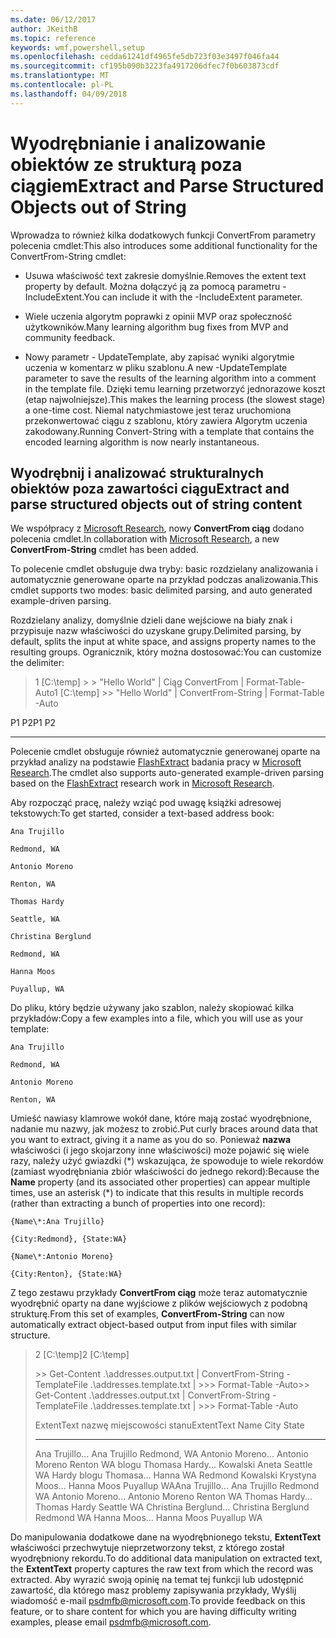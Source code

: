 ```yaml
---
ms.date: 06/12/2017
author: JKeithB
ms.topic: reference
keywords: wmf,powershell,setup
ms.openlocfilehash: cedda61241df4965fe5db723f03e3497f046fa44
ms.sourcegitcommit: cf195b090b3223fa4917206dfec7f0b603873cdf
ms.translationtype: MT
ms.contentlocale: pl-PL
ms.lasthandoff: 04/09/2018
---
```

# <a name="extract-and-parse-structured-objects-out-of-string"></a><span data-ttu-id="48e47-102">Wyodrębnianie i analizowanie obiektów ze strukturą poza ciągiem</span><span class="sxs-lookup"><span data-stu-id="48e47-102">Extract and Parse Structured Objects out of String</span></span>
<span data-ttu-id="48e47-103">Wprowadza to również kilka dodatkowych funkcji ConvertFrom parametry polecenia cmdlet:</span><span class="sxs-lookup"><span data-stu-id="48e47-103">This also introduces some additional functionality for the ConvertFrom-String cmdlet:</span></span>

-   <span data-ttu-id="48e47-104">Usuwa właściwość text zakresie domyślnie.</span><span class="sxs-lookup"><span data-stu-id="48e47-104">Removes the extent text property by default.</span></span> <span data-ttu-id="48e47-105">Można dołączyć ją za pomocą parametru - IncludeExtent.</span><span class="sxs-lookup"><span data-stu-id="48e47-105">You can include it with the -IncludeExtent parameter.</span></span>

-   <span data-ttu-id="48e47-106">Wiele uczenia algorytm poprawki z opinii MVP oraz społeczność użytkowników.</span><span class="sxs-lookup"><span data-stu-id="48e47-106">Many learning algorithm bug fixes from MVP and community feedback.</span></span>

-   <span data-ttu-id="48e47-107">Nowy parametr - UpdateTemplate, aby zapisać wyniki algorytmie uczenia w komentarz w pliku szablonu.</span><span class="sxs-lookup"><span data-stu-id="48e47-107">A new -UpdateTemplate parameter to save the results of the learning algorithm into a comment in the template file.</span></span> <span data-ttu-id="48e47-108">Dzięki temu learning przetworzyć jednorazowe koszt (etap najwolniejsze).</span><span class="sxs-lookup"><span data-stu-id="48e47-108">This makes the learning process (the slowest stage) a one-time cost.</span></span> <span data-ttu-id="48e47-109">Niemal natychmiastowe jest teraz uruchomiona przekonwertować ciągu z szablonu, który zawiera Algorytm uczenia zakodowany.</span><span class="sxs-lookup"><span data-stu-id="48e47-109">Running Convert-String with a template that contains the encoded learning algorithm is now nearly instantaneous.</span></span>


<a name="extract-and-parse-structured-objects-out-of-string-content"></a><span data-ttu-id="48e47-110">Wyodrębnij i analizować strukturalnych obiektów poza zawartości ciągu</span><span class="sxs-lookup"><span data-stu-id="48e47-110">Extract and parse structured objects out of string content</span></span>
----------------------------------------------------------

<span data-ttu-id="48e47-111">We współpracy z [Microsoft Research](http://research.microsoft.com/), nowy **ConvertFrom ciąg** dodano polecenia cmdlet.</span><span class="sxs-lookup"><span data-stu-id="48e47-111">In collaboration with [Microsoft Research](http://research.microsoft.com/), a new **ConvertFrom-String** cmdlet has been added.</span></span>

<span data-ttu-id="48e47-112">To polecenie cmdlet obsługuje dwa tryby: basic rozdzielany analizowania i automatycznie generowane oparte na przykład podczas analizowania.</span><span class="sxs-lookup"><span data-stu-id="48e47-112">This cmdlet supports two modes: basic delimited parsing, and auto generated example-driven parsing.</span></span>

<span data-ttu-id="48e47-113">Rozdzielany analizy, domyślnie dzieli dane wejściowe na biały znak i przypisuje nazw właściwości do uzyskane grupy.</span><span class="sxs-lookup"><span data-stu-id="48e47-113">Delimited parsing, by default, splits the input at white space, and assigns property names to the resulting groups.</span></span> <span data-ttu-id="48e47-114">Ogranicznik, który można dostosować:</span><span class="sxs-lookup"><span data-stu-id="48e47-114">You can customize the delimiter:</span></span>

> <span data-ttu-id="48e47-115">1 \[C:\\temp\] &gt; &gt; "Hello World" | Ciąg ConvertFrom | Format-Table-Auto</span><span class="sxs-lookup"><span data-stu-id="48e47-115">1 \[C:\\temp\] &gt;&gt; "Hello World" | ConvertFrom-String | Format-Table -Auto</span></span>

<span data-ttu-id="48e47-116">P1    P2</span><span class="sxs-lookup"><span data-stu-id="48e47-116">P1    P2</span></span>
--    --

<span data-ttu-id="48e47-117">Polecenie cmdlet obsługuje również automatycznie generowanej oparte na przykład analizy na podstawie [FlashExtract](http://research.microsoft.com/en-us/um/people/sumitg/flashextract.html) badania pracy w [Microsoft Research](http://research.microsoft.com).</span><span class="sxs-lookup"><span data-stu-id="48e47-117">The cmdlet also supports auto-generated example-driven parsing based on the [FlashExtract](http://research.microsoft.com/en-us/um/people/sumitg/flashextract.html) research work in [Microsoft Research](http://research.microsoft.com).</span></span>

<span data-ttu-id="48e47-118">Aby rozpocząć pracę, należy wziąć pod uwagę książki adresowej tekstowych:</span><span class="sxs-lookup"><span data-stu-id="48e47-118">To get started, consider a text-based address book:</span></span>

    Ana Trujillo

    Redmond, WA

    Antonio Moreno

    Renton, WA

    Thomas Hardy

    Seattle, WA

    Christina Berglund

    Redmond, WA

    Hanna Moos

    Puyallup, WA

<span data-ttu-id="48e47-119">Do pliku, który będzie używany jako szablon, należy skopiować kilka przykładów:</span><span class="sxs-lookup"><span data-stu-id="48e47-119">Copy a few examples into a file, which you will use as your template:</span></span>

    Ana Trujillo

    Redmond, WA

    Antonio Moreno

    Renton, WA



<span data-ttu-id="48e47-120">Umieść nawiasy klamrowe wokół dane, które mają zostać wyodrębnione, nadanie mu nazwy, jak możesz to zrobić.</span><span class="sxs-lookup"><span data-stu-id="48e47-120">Put curly braces around data that you want to extract, giving it a name as you do so.</span></span> <span data-ttu-id="48e47-121">Ponieważ **nazwa** właściwości (i jego skojarzony inne właściwości) może pojawić się wiele razy, należy użyć gwiazdki (\*) wskazująca, że spowoduje to wiele rekordów (zamiast wyodrębniania zbiór właściwości do jednego rekord):</span><span class="sxs-lookup"><span data-stu-id="48e47-121">Because the **Name** property (and its associated other properties) can appear multiple times, use an asterisk (\*) to indicate that this results in multiple records (rather than extracting a bunch of properties into one record):</span></span>

    {Name\*:Ana Trujillo}

    {City:Redmond}, {State:WA}

    {Name\*:Antonio Moreno}

    {City:Renton}, {State:WA}

<span data-ttu-id="48e47-122">Z tego zestawu przykłady **ConvertFrom ciąg** może teraz automatycznie wyodrębnić oparty na dane wyjściowe z plików wejściowych z podobną strukturę.</span><span class="sxs-lookup"><span data-stu-id="48e47-122">From this set of examples, **ConvertFrom-String** can now automatically extract object-based output from input files with similar structure.</span></span>

> <span data-ttu-id="48e47-123">2 \[C:\\temp\]</span><span class="sxs-lookup"><span data-stu-id="48e47-123">2 \[C:\\temp\]</span></span>
>
> <span data-ttu-id="48e47-124">&gt;&gt; Get-Content .\\addresses.output.txt | ConvertFrom-String -TemplateFile .\\addresses.template.txt | &gt;&gt;&gt; Format-Table -Auto</span><span class="sxs-lookup"><span data-stu-id="48e47-124">&gt;&gt; Get-Content .\\addresses.output.txt | ConvertFrom-String -TemplateFile .\\addresses.template.txt | &gt;&gt;&gt; Format-Table -Auto</span></span>
>
> <span data-ttu-id="48e47-125">ExtentText nazwę miejscowości stanu</span><span class="sxs-lookup"><span data-stu-id="48e47-125">ExtentText                     Name               City     State</span></span>
> ----------                     ----               ----     -----
> <span data-ttu-id="48e47-126">Ana Trujillo...                Ana Trujillo Redmond, WA Antonio Moreno...              Antonio Moreno Renton WA blogu Thomasa Hardy...                Kowalski Aneta Seattle WA Hardy blogu Thomasa...          Hanna WA Redmond Kowalski Krystyna Moos...                  Hanna Moos Puyallup WA</span><span class="sxs-lookup"><span data-stu-id="48e47-126">Ana Trujillo...                Ana Trujillo       Redmond  WA Antonio Moreno...              Antonio Moreno     Renton   WA Thomas Hardy...                Thomas Hardy       Seattle  WA Christina Berglund...          Christina Berglund Redmond  WA Hanna Moos...                  Hanna Moos         Puyallup WA</span></span>

<span data-ttu-id="48e47-127">Do manipulowania dodatkowe dane na wyodrębnionego tekstu, **ExtentText** właściwości przechwytuje nieprzetworzony tekst, z którego został wyodrębniony rekordu.</span><span class="sxs-lookup"><span data-stu-id="48e47-127">To do additional data manipulation on extracted text, the **ExtentText** property captures the raw text from which the record was extracted.</span></span> <span data-ttu-id="48e47-128">Aby wyrazić swoją opinię na temat tej funkcji lub udostępnić zawartość, dla którego masz problemy zapisywania przykłady, Wyślij wiadomość e-mail <psdmfb@microsoft.com>.</span><span class="sxs-lookup"><span data-stu-id="48e47-128">To provide feedback on this feature, or to share content for which you are having difficulty writing examples, please email <psdmfb@microsoft.com>.</span></span>